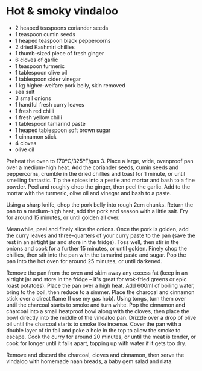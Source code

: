 # Hot & smoky vindaloo

* 2 heaped teaspoons coriander seeds
* 1 teaspoon cumin seeds
* 1 heaped teaspoon black peppercorns
* 2 dried Kashmiri chillies
* 1 thumb-sized piece of fresh ginger
* 6 cloves of garlic
* 1 teaspoon turmeric
* 1 tablespoon olive oil
* 1 tablespoon cider vinegar
* 1 kg higher-welfare pork belly, skin removed
* sea salt
* 3 small onions
* 1 handful fresh curry leaves
* 1 fresh red chilli
* 1 fresh yellow chilli
* 1 tablespoon tamarind paste
* 1 heaped tablespoon soft brown sugar
* 1 cinnamon stick
* 4 cloves
* olive oil

Preheat the oven to 170ºC/325ºF/gas 3. Place a large, wide, ovenproof pan over a medium-high heat. Add the coriander seeds, cumin seeds and peppercorns, crumble in the dried chillies and toast for 1 minute, or until smelling fantastic. Tip the spices into a pestle and mortar and bash to a fine powder. Peel and roughly chop the ginger, then peel the garlic. Add to the mortar with the turmeric, olive oil and vinegar and bash to a paste.

Using a sharp knife, chop the pork belly into rough 2cm chunks. Return the pan to a medium-high heat, add the pork and season with a little salt. Fry for around 15 minutes, or until golden all over.

Meanwhile, peel and finely slice the onions. Once the pork is golden, add the curry leaves and three-quarters of your curry paste to the pan (save the rest in an airtight jar and store in the fridge). Toss well, then stir in the onions and cook for a further 15 minutes, or until golden. Finely chop the chillies, then stir into the pan with the tamarind paste and sugar. Pop the pan into the hot oven for around 25 minutes, or until darkened.

Remove the pan from the oven and skim away any excess fat (keep in an airtight jar and store in the fridge – it's great for wok-fried greens or epic roast potatoes). Place the pan over a high heat. Add 600ml of boiling water, bring to the boil, then reduce to a simmer. Place the charcoal and cinnamon stick over a direct flame (I use my gas hob). Using tongs, turn them over until the charcoal starts to smoke and turn white. Pop the cinnamon and charcoal into a small heatproof bowl along with the cloves, then place the bowl directly into the middle of the vindaloo pan. Drizzle over a drop of olive oil until the charcoal starts to smoke like incense. Cover the pan with a double layer of tin foil and poke a hole in the top to allow the smoke to escape. Cook the curry for around 20 minutes, or until the meat is tender, or cook for longer until it falls apart, topping up with water if it gets too dry.

Remove and discard the charcoal, cloves and cinnamon, then serve the vindaloo with homemade naan breads, a baby gem salad and riata.